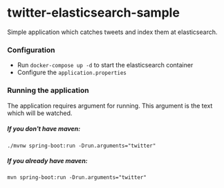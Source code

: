 # twitter-elasticsearch-sample
Simple application which catches tweets and index them at elasticsearch.

### Configuration

* Run `docker-compose up -d` to start the elasticsearch container
* Configure the `application.properties`

### Running the application
The application requires argument for running. This argument is the text which will be watched.

##### If you don't have maven:

`./mvnw spring-boot:run -Drun.arguments="twitter"`

##### If you already have maven:

`mvn spring-boot:run -Drun.arguments="twitter"`
